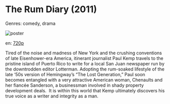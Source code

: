 # The Rum Diary (2011)

Genres: comedy, drama

![poster](http://image.tmdb.org/t/p/w500/hYtMOXjSur5QccB4pZYWbKHMDor.jpg)

en:
  [720p](magnet:?xt=urn:btih:7D863CE1D5A95F08C449933912622990F9504815&tr=udp://glotorrents.pw:6969/announce&tr=udp://tracker.opentrackr.org:1337/announce&tr=udp://torrent.gresille.org:80/announce&tr=udp://tracker.openbittorrent.com:80&tr=udp://tracker.coppersurfer.tk:6969&tr=udp://tracker.leechers-paradise.org:6969&tr=udp://p4p.arenabg.ch:1337&tr=udp://tracker.internetwarriors.net:1337)
  


Tired of the noise and madness of New York and the crushing conventions of late Eisenhower-era America, itinerant journalist Paul Kemp travels to the pristine island of Puerto Rico to write for a local San Juan newspaper run by the downtrodden editor Lotterman. Adopting the rum-soaked lifestyle of the late ‘50s version of Hemingway’s “The Lost Generation,” Paul soon becomes entangled with a very attractive American woman, Chenaults and her fiancée Sanderson, a businessman involved in shady property development deals.  It is within this world that Kemp ultimately discovers his true voice as a writer and integrity as a man.